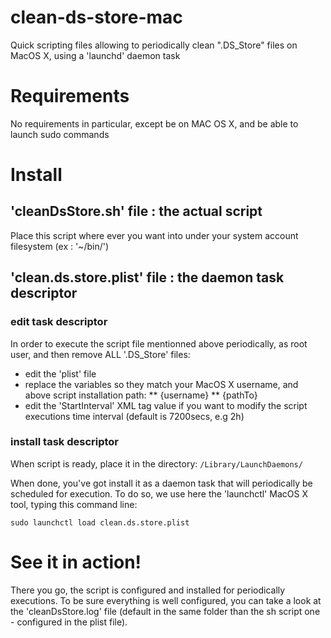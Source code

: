 clean-ds-store-mac
==================

Quick scripting files allowing to periodically clean ".DS_Store" files on MacOS X, using a 'launchd' daemon task


# Requirements

No requirements in particular, except be on MAC OS X, and be able to launch sudo commands


# Install

## 'cleanDsStore.sh' file : the actual script

Place this script where ever you want into under your system account filesystem (ex : '~/bin/')

## 'clean.ds.store.plist' file : the daemon task descriptor

### edit task descriptor

In order to execute the script file mentionned above periodically, as root user, and then remove ALL '.DS_Store' files:
* edit the 'plist' file
* replace the variables so they match your MacOS X username, and above script installation path:
** {username}
** {pathTo}
* edit the 'StartInterval' XML tag value if you want to modify the script executions time interval (default is 7200secs, e.g 2h)

### install task descriptor

When script is ready, place it in the directory:
`/Library/LaunchDaemons/`

When done, you've got install it as a daemon task that will periodically be scheduled for execution. To do so, we use here the 'launchctl' MacOS X tool, typing this command line:

`sudo launchctl load clean.ds.store.plist`


# See it in action!

There you go, the script is configured and installed for periodically executions. To be sure everything is well configured, you can take a look at the 'cleanDsStore.log' file (default in the same folder than the sh script one - configured in the plist file).
